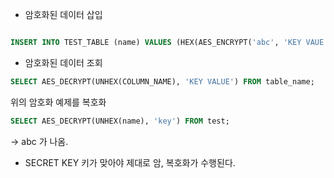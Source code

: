 
- 암호화된 데이터 삽입 

```sql

INSERT INTO TEST_TABLE (name) VALUES (HEX(AES_ENCRYPT('abc', 'KEY VAUE')));

```

- 암호화된 데이터 조회 
```sql
SELECT AES_DECRYPT(UNHEX(COLUMN_NAME), 'KEY VALUE') FROM table_name;
```

위의 암호화 예제를 복호화

```sql
SELECT AES_DECRYPT(UNHEX(name), 'key') FROM test; 
```
-> abc 가 나옴. 


- SECRET KEY 키가 맞아야 제대로 암, 복호화가 수행된다.
